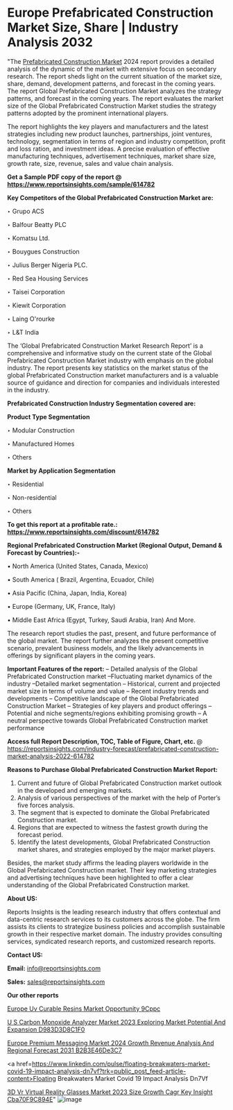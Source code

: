 # Europe Prefabricated Construction Market Size, Share | Industry Analysis 2032

 "The <a href=https://www.reportsinsights.com/sample/614782>Prefabricated Construction Market</a> 2024 report provides a detailed analysis of the dynamic of the market with extensive focus on secondary research. The report sheds light on the current situation of the market size, share, demand, development patterns, and forecast in the coming years. The report Global Prefabricated Construction Market analyzes the strategy patterns, and forecast in the coming years. The report evaluates the market size of the Global Prefabricated Construction Market studies the strategy patterns adopted by the prominent international players.

The report highlights the key players and manufacturers and the latest strategies including new product launches, partnerships, joint ventures, technology, segmentation in terms of region and industry competition, profit and loss ration, and investment ideas. A precise evaluation of effective manufacturing techniques, advertisement techniques, market share size, growth rate, size, revenue, sales and value chain analysis.

<strong>Get a Sample PDF copy of the report @ <a href=https://www.reportsinsights.com/sample/614782 style=color:#0000ff;>https://www.reportsinsights.com/sample/614782</a></strong>

<strong>Key Competitors of the Global Prefabricated Construction Market are:</strong>

‣ Grupo ACS

‣ Balfour Beatty PLC

‣ Komatsu Ltd.

‣ Bouygues Construction

‣ Julius Berger Nigeria PLC.

‣ Red Sea Housing Services

‣ Taisei Corporation

‣ Kiewit Corporation

‣ Laing O'rourke

‣ L&T India

The ‘Global Prefabricated Construction Market Research Report’ is a comprehensive and informative study on the current state of the Global Prefabricated Construction Market industry with emphasis on the global industry. The report presents key statistics on the market status of the global Prefabricated Construction market manufacturers and is a valuable source of guidance and direction for companies and individuals interested in the industry.

<strong>Prefabricated Construction Industry Segmentation covered are:</strong>

<strong>Product Type Segmentation</strong>

‣ Modular Construction

‣ Manufactured Homes

‣ Others

<strong>Market by Application Segmentation</strong>

‣ Residential

‣ Non-residential

‣ Others

<strong>To get this report at a profitable rate.: <a href=https://www.reportsinsights.com/discount/614782 style=color:#0000ff;>https://www.reportsinsights.com/discount/614782</a></strong>

<strong>Regional Prefabricated Construction Market (Regional Output, Demand &amp; Forecast by Countries):-</strong>

• North America (United States, Canada, Mexico)

• South America ( Brazil, Argentina, Ecuador, Chile)

• Asia Pacific (China, Japan, India, Korea)

• Europe (Germany, UK, France, Italy)

• Middle East Africa (Egypt, Turkey, Saudi Arabia, Iran) And More.

The research report studies the past, present, and future performance of the global market. The report further analyzes the present competitive scenario, prevalent business models, and the likely advancements in offerings by significant players in the coming years.

<strong>Important Features of the report:</strong>
– Detailed analysis of the Global Prefabricated Construction market
–Fluctuating market dynamics of the industry
–Detailed market segmentation
– Historical, current and projected market size in terms of volume and value
– Recent industry trends and developments
– Competitive landscape of the Global Prefabricated Construction Market
– Strategies of key players and product offerings
– Potential and niche segments/regions exhibiting promising growth
– A neutral perspective towards Global Prefabricated Construction market performance

<strong>Access full Report Description, TOC, Table of Figure, Chart, etc. </strong>@   <a href=https://reportsinsights.com/industry-forecast/prefabricated-construction-market-analysis-2022-614782 style=color:#0000ff;>https://reportsinsights.com/industry-forecast/prefabricated-construction-market-analysis-2022-614782</a>

<strong>Reasons to Purchase Global Prefabricated Construction Market Report:</strong>
1. Current and future of Global Prefabricated Construction market outlook in the developed and emerging markets.
2. Analysis of various perspectives of the market with the help of Porter’s five forces analysis.
3. The segment that is expected to dominate the Global Prefabricated Construction market.
4. Regions that are expected to witness the fastest growth during the forecast period.
5. Identify the latest developments, Global Prefabricated Construction market shares, and strategies employed by the major market players.

Besides, the market study affirms the leading players worldwide in the Global Prefabricated Construction market. Their key marketing strategies and advertising techniques have been highlighted to offer a clear understanding of the Global Prefabricated Construction market.

<strong><strong>About US</strong>:</strong>

Reports Insights is the leading research industry that offers contextual and data-centric research services to its customers across the globe. The firm assists its clients to strategize business policies and accomplish sustainable growth in their respective market domain. The industry provides consulting services, syndicated research reports, and customized research reports.

<strong>Contact US:</strong>

<p class=><b>Email:</b> <a href=mailto:info@reportsinsights.com>info@reportsinsights.com</a></p>
<p class=><b>Sales:</b> <a href=mailto:sales@reportsinsights.com>sales@reportsinsights.com</a></p>

<strong>Our other reports</strong>

<a href=https://www.linkedin.com/pulse/europe-uv-curable-resins-market-opportunity-9cppc/>Europe Uv Curable Resins Market Opportunity 9Cppc</a>

<a href=https://medium.com/@yadavahaan91/u-s-carbon-monoxide-analyzer-market-2023-exploring-market-potential-and-expansion-d983d3d8c1f0>U S Carbon Monoxide Analyzer Market 2023 Exploring Market Potential And Expansion D983D3D8C1F0</a>

<a href=https://medium.com/@jaya.reportsinsights/europe-premium-messaging-market-2024-growth-revenue-analysis-and-regional-forecast-2031-b2b3e46de3c7>Europe Premium Messaging Market 2024 Growth Revenue Analysis And Regional Forecast 2031 B2B3E46De3C7</a>

<a href=https://www.linkedin.com/pulse/floating-breakwaters-market-covid-19-impact-analysis-dn7vf?trk=public_post_feed-article-content>Floating Breakwaters Market Covid 19 Impact Analysis Dn7Vf</a>

<a href=https://medium.com/@anuragakarte041/3d-vr-virtual-reality-glasses-market-2023-size-growth-cagr-key-insight-cba70f9c894e>3D Vr Virtual Reality Glasses Market 2023 Size Growth Cagr Key Insight Cba70F9C894E</a>"
![image](https://github.com/daminid12/RImarketresearch/assets/158430485/5ba9899e-2509-45ce-a141-c7de01203aa1)

